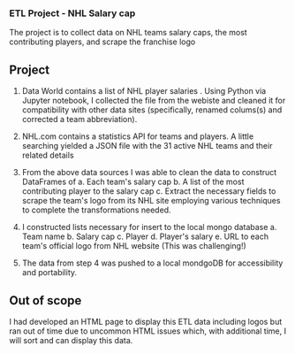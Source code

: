### ETL Project - NHL Salary cap
The project is to collect data on NHL teams salary caps, the most contributing players, and scrape the franchise logo

## Project
1. Data World contains a list of NHL player salaries .  Using Python via Jupyter notebook, I collected the file from the webiste and cleaned it for compatibility with other data sites (specifically, renamed colums(s) and corrected a team abbreviation).

2. NHL.com contains a statistics API for teams and players.  A little searching yielded a JSON file with the 31 active NHL teams and their related details

3. From the above data sources I was able to clean the data to construct DataFrames of
    a. Each team's salary cap
    b. A list of the most contributing player to the salary cap
    c. Extract the necessary fields to scrape the team's logo from its NHL site
   employing various techniques to complete the transformations needed.

4. I constructed lists necessary for insert to the local mongo database
    a. Team name 
    b. Salary cap 
    c. Player
    d. Player's salary
    e. URL to each team's official logo from NHL website (This was challenging!)

5. The data from step 4 was pushed to a local mondgoDB for accessibility and portability.


## Out of scope
I had developed an HTML page to display this ETL data including logos but ran out of time due to uncommon HTML issues which, with additional time, I will sort and can display this data.